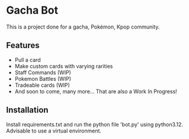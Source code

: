 # Gacha Bot
This is a project done for a gacha, Pokémon, Kpop community.

## Features
- Pull a card
- Make custom cards with varying rarities
- Staff Commands (WIP)
- Pokemon Battles (WIP)
- Tradeable cards (WIP)
- And soon to come, many more...
  That are also a Work In Progress!

## Installation
Install requirements.txt and run the python file 'bot.py' using
python3.12. Advisable to use a virtual environment.